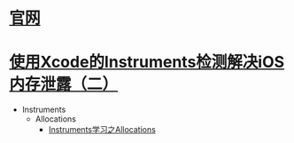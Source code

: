 # [官网](https://developer.apple.com/library/content/documentation/DeveloperTools/Conceptual/InstrumentsUserGuide/)

# [使用Xcode的Instruments检测解决iOS内存泄露（二）](http://www.swifty.cc/610.htm)

* Instruments
  * Allocations
    * [Instruments学习之Allocations](http://www.cnblogs.com/lxlx1798/p/6933195.html)




